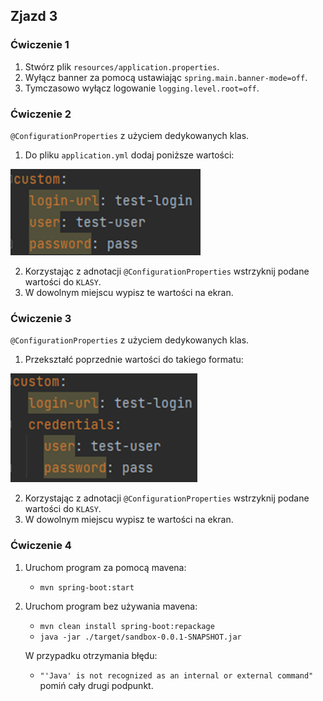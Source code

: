 ## Zjazd 3 

### Ćwiczenie 1 
1. Stwórz plik `resources/application.properties`.
2. Wyłącz banner za pomocą ustawiając `spring.main.banner-mode=off`.
3. Tymczasowo wyłącz logowanie `logging.level.root=off`.

### Ćwiczenie 2
`@ConfigurationProperties` z użyciem dedykowanych klas.
1. Do pliku `application.yml` dodaj poniższe wartości:
   
![img_03_1.png](img/img_03_1.png)

2. Korzystając z adnotacji `@ConfigurationProperties` wstrzyknij podane wartości do `KLASY`.
3. W dowolnym miejscu wypisz te wartości na ekran.

### Ćwiczenie 3 
`@ConfigurationProperties` z użyciem dedykowanych klas.
1. Przekształć poprzednie wartości do takiego formatu:
   
![img_03_2.png](img/img_03_2.png)

2. Korzystając z adnotacji `@ConfigurationProperties` wstrzyknij podane wartości do `KLASY`.
3. W dowolnym miejscu wypisz te wartości na ekran.

### Ćwiczenie 4 
1. Uruchom program za pomocą mavena: 
   - `mvn spring-boot:start`
2. Uruchom program bez używania mavena:
   - `mvn clean install spring-boot:repackage`
   - `java -jar ./target/sandbox-0.0.1-SNAPSHOT.jar`

   W przypadku otrzymania błędu:
   - `"'Java' is not recognized as an internal or external command"` pomiń cały drugi podpunkt.
